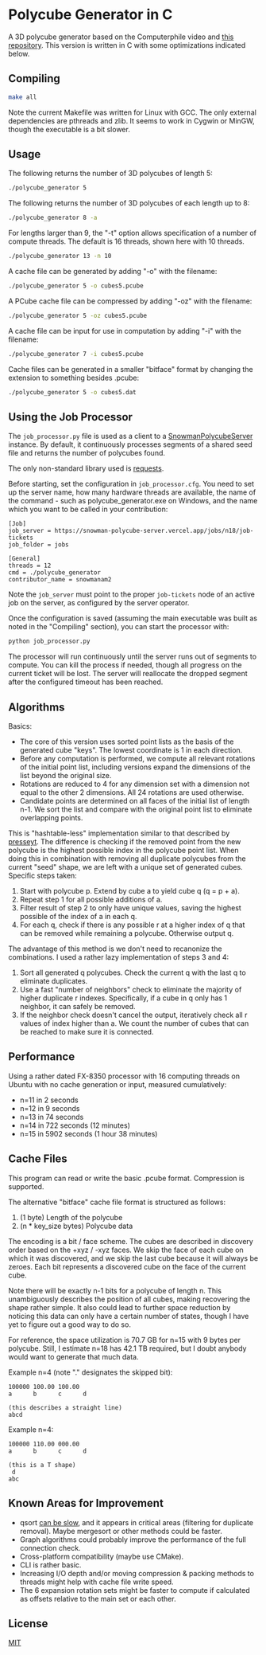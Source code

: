 # Polycube Generator in C

A 3D polycube generator based on the Computerphile video and [this repository](https://github.com/mikepound/opencubes). This version is written in C with some optimizations indicated below.

## Compiling

```bash
make all
```

Note the current Makefile was written for Linux with GCC. The only external dependencies are pthreads and zlib. It seems to work in Cygwin or MinGW, though the executable is a bit slower.

## Usage
The following returns the number of 3D polycubes of length 5:
```bash
./polycube_generator 5
```

The following returns the number of 3D polycubes of each length up to 8:
```bash
./polycube_generator 8 -a
```

For lengths larger than 9, the "-t" option allows specification of a number of compute threads. The default is 16 threads, shown here with 10 threads.
```bash
./polycube_generator 13 -n 10
```

A cache file can be generated by adding "-o" with the filename:
```bash
./polycube_generator 5 -o cubes5.pcube
```

A PCube cache file can be compressed by adding "-oz" with the filename:
```bash
./polycube_generator 5 -oz cubes5.pcube
```

A cache file can be input for use in computation by adding "-i" with the filename:
```bash
./polycube_generator 7 -i cubes5.pcube
```

Cache files can be generated in a smaller "bitface" format by changing the extension to something besides .pcube:
```bash
./polycube_generator 5 -o cubes5.dat
```

## Using the Job Processor
The `job_processor.py` file is used as a client to a [SnowmanPolycubeServer](https://github.com/snowmanam2/SnowmanPolycubeServer) instance. By default, it continuously processes segments of a shared seed file and returns the number of polycubes found.

The only non-standard library used is [requests](https://pypi.org/project/requests/).

Before starting, set the configuration in `job_processor.cfg`. You need to set up the server name, how many hardware threads are available, the name of the command - such as polycube_generator.exe on Windows, and the name which you want to be called in your contribution:
```
[Job]
job_server = https://snowman-polycube-server.vercel.app/jobs/n18/job-tickets
job_folder = jobs

[General]
threads = 12
cmd = ./polycube_generator
contributor_name = snowmanam2
```

Note the `job_server` must point to the proper `job-tickets` node of an active job on the server, as configured by the server operator. 

Once the configuration is saved (assuming the main executable was built as noted in the "Compiling" section), you can start the processor with:
```bash
python job_processor.py
```

The processor will run continuously until the server runs out of segments to compute. You can kill the process if needed, though all progress on the current ticket will be lost. The server will reallocate the dropped segment after the configured timeout has been reached.

## Algorithms

Basics:
- The core of this version uses sorted point lists as the basis of the generated cube "keys". The lowest coordinate is 1 in each direction.
- Before any computation is performed, we compute all relevant rotations of the initial point list, including versions expand the dimensions of the list beyond the original size.
- Rotations are reduced to 4 for any dimension set with a dimension not equal to the other 2 dimensions. All 24 rotations are used otherwise.
- Candidate points are determined on all faces of the initial list of length n-1. We sort the list and compare with the original point list to eliminate overlapping points.

This is "hashtable-less" implementation similar to that described by [presseyt](https://github.com/mikepound/opencubes/issues/11). The difference is checking if the removed point from the new polycube is the highest possible index in the polycube point list. When doing this in combination with removing all duplicate polycubes from the current "seed" shape, we are left with a unique set of generated cubes. Specific steps taken:
1. Start with polycube p. Extend by cube a to yield cube q (q = p + a).
2. Repeat step 1 for all possible additions of a.
3. Filter result of step 2 to only have unique values, saving the highest possible of the index of a in each q.
4. For each q, check if there is any possible r at a higher index of q that can be removed while remaining a polycube. Otherwise output q.

The advantage of this method is we don't need to recanonize the combinations. I used a rather lazy implementation of steps 3 and 4:
1. Sort all generated q polycubes. Check the current q with the last q to eliminate duplicates.
2. Use a fast "number of neighbors" check to eliminate the majority of higher duplicate r indexes. Specifically, if a cube in q only has 1 neighbor, it can safely be removed.
3. If the neighbor check doesn't cancel the output, iteratively check all r values of index higher than a. We count the number of cubes that can be reached to make sure it is connected. 

## Performance

Using a rather dated FX-8350 processor with 16 computing threads on Ubuntu with no cache generation or input, measured cumulatively:
- n=11 in 2 seconds
- n=12 in 9 seconds
- n=13 in 74 seconds
- n=14 in 722 seconds (12 minutes)
- n=15 in 5902 seconds (1 hour 38 minutes)

## Cache Files

This program can read or write the basic .pcube format. Compression is supported.

The alternative "bitface" cache file format is structured as follows:
1. (1 byte) Length of the polycube
2. (n * key_size bytes) Polycube data

The encoding is a bit / face scheme. The cubes are described in discovery order based on the +xyz / -xyz faces. We skip the face of each cube on which it was discovered, and we skip the last cube because it will always be zeroes. Each bit represents a discovered cube on the face of the current cube. 

Note there will be exactly n-1 bits for a polycube of length n. This unambiguously describes the position of all cubes, making recovering the shape rather simple. It also could lead to further space reduction by noticing this data can only have a certain number of states, though I have yet to figure out a good way to do so.

For reference, the space utilization is 70.7 GB for n=15 with 9 bytes per polycube.
Still, I estimate n=18 has 42.1 TB required, but I doubt anybody would want to generate that much data.

Example n=4 (note "." designates the skipped bit):

    100000 100.00 100.00
    a      b      c      d
    
    (this describes a straight line)
    abcd
    
Example n=4:

    100000 110.00 000.00
    a      b      c      d
    
    (this is a T shape)
     d
    abc

## Known Areas for Improvement
- qsort [can be slow](https://travisdowns.github.io/blog/2019/05/22/sorting.html), and it appears in critical areas (filtering for duplicate removal). Maybe mergesort or other methods could be faster.
- Graph algorithms could probably improve the performance of the full connection check.
- Cross-platform compatibility (maybe use CMake).
- CLI is rather basic.
- Increasing I/O depth and/or moving compression & packing methods to threads might help with cache file write speed.
- The 6 expansion rotation sets might be faster to compute if calculated as offsets relative to the main set or each other.

## License

[MIT](https://choosealicense.com/licenses/mit/)
